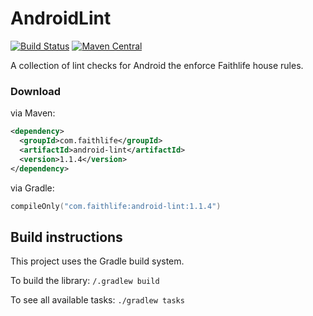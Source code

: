 AndroidLint
===========

[![Build Status](https://github.com/Faithlife/AndroidLint/workflows/build/badge.svg)](https://github.com/Faithlife/AndroidLint/actions?workflow=build)
[![Maven Central](https://maven-badges.herokuapp.com/maven-central/com.faithlife/android-lint/badge.svg?gav=true)](https://maven-badges.herokuapp.com/maven-central/com.faithlife/android-lint)

A collection of lint checks for Android the enforce Faithlife house rules.


### Download

via Maven:

```xml
<dependency>
  <groupId>com.faithlife</groupId>
  <artifactId>android-lint</artifactId>
  <version>1.1.4</version>
</dependency>
```

via Gradle:

```kotlin
compileOnly("com.faithlife:android-lint:1.1.4")
```

## Build instructions

This project uses the Gradle build system.

To build the library: `/.gradlew build`

To see all available tasks: `./gradlew tasks`
